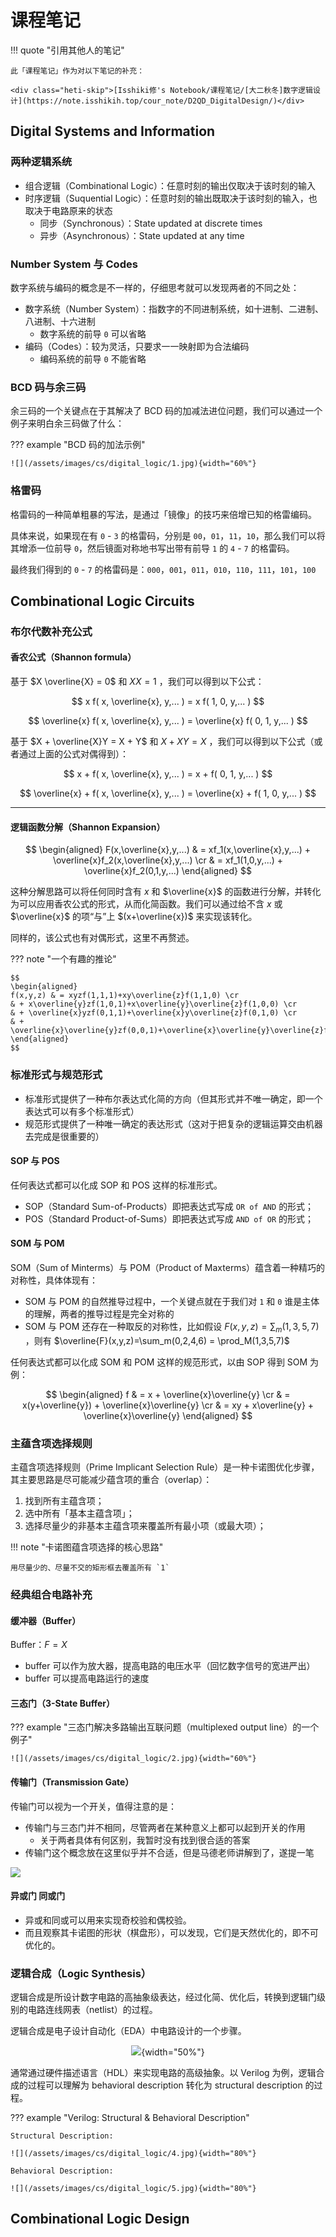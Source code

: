 # 课程笔记

!!! quote "引用其他人的笔记"

    此「课程笔记」作为对以下笔记的补充：

    <div class="heti-skip">[Isshiki修's Notebook/课程笔记/[大二秋冬]数字逻辑设计](https://note.isshikih.top/cour_note/D2QD_DigitalDesign/)</div>

## Digital Systems and Information

### 两种逻辑系统

- 组合逻辑（Combinational Logic）：任意时刻的输出仅取决于该时刻的输入
- 时序逻辑（Suquential Logic）：任意时刻的输出既取决于该时刻的输入，也取决于电路原来的状态
    - 同步（Synchronous）：State updated at discrete times
    - 异步（Asynchronous）：State updated at any time

### Number System 与 Codes

数字系统与编码的概念是不一样的，仔细思考就可以发现两者的不同之处：

- 数字系统（Number System）：指数字的不同进制系统，如十进制、二进制、八进制、十六进制
    - 数字系统的前导 `0` 可以省略
- 编码（Codes）：较为灵活，只要求一一映射即为合法编码
    - 编码系统的前导 `0` 不能省略

### BCD 码与余三码

余三码的一个关键点在于其解决了 BCD 码的加减法进位问题，我们可以通过一个例子来明白余三码做了什么：

??? example "BCD 码的加法示例"

    ![](/assets/images/cs/digital_logic/1.jpg){width="60%"}

### 格雷码

格雷码的一种简单粗暴的写法，是通过「镜像」的技巧来倍增已知的格雷编码。

具体来说，如果现在有 `0` - `3` 的格雷码，分别是 `00`，`01`，`11`，`10`，那么我们可以将其增添一位前导 `0`，然后镜面对称地书写出带有前导 `1` 的 `4` - `7` 的格雷码。

最终我们得到的 `0` - `7` 的格雷码是：`000`，`001`，`011`，`010`，`110`，`111`，`101`，`100`

## Combinational Logic Circuits

### 布尔代数补充公式

#### 香农公式（Shannon formula）

基于 $X \overline{X} = 0$ 和 $X X = 1$ ，我们可以得到以下公式：

$$
x f( x, \overline{x}, y,... ) = x f( 1, 0, y,... )
$$

$$
\overline{x} f( x, \overline{x}, y,... ) = \overline{x} f( 0, 1, y,... )
$$

基于 $X + \overline{X}Y = X + Y$ 和 $X + XY = X$ ，我们可以得到以下公式（或者通过上面的公式对偶得到）：

$$
x + f( x, \overline{x}, y,... ) = x + f( 0, 1, y,... )
$$

$$
\overline{x} + f(  x, \overline{x}, y,... ) = \overline{x} + f( 1, 0, y,... )
$$

---

#### 逻辑函数分解（Shannon Expansion）

$$
\begin{aligned}
F(x,\overline{x},y,...) & = xf_1(x,\overline{x},y,...) + \overline{x}f_2(x,\overline{x},y,...) \cr
& = xf_1(1,0,y,...) + \overline{x}f_2(0,1,y,...)
\end{aligned}
$$

这种分解思路可以将任何同时含有 $x$ 和 $\overline{x}$ 的函数进行分解，并转化为可以应用香农公式的形式，从而化简函数。我们可以通过给不含 $x$ 或 $\overline{x}$ 的项“与”上 $(x+\overline{x})$ 来实现该转化。

同样的，该公式也有对偶形式，这里不再赘述。

??? note "一个有趣的推论"

    $$
    \begin{aligned}
    f(x,y,z) & = xyzf(1,1,1)+xy\overline{z}f(1,1,0) \cr
    & + x\overline{y}zf(1,0,1)+x\overline{y}\overline{z}f(1,0,0) \cr
    & + \overline{x}yzf(0,1,1)+\overline{x}y\overline{z}f(0,1,0) \cr
    & + \overline{x}\overline{y}zf(0,0,1)+\overline{x}\overline{y}\overline{z}f(0,0,0)
    \end{aligned}
    $$

### 标准形式与规范形式

- 标准形式提供了一种布尔表达式化简的方向（但其形式并不唯一确定，即一个表达式可以有多个标准形式）
- 规范形式提供了一种唯一确定的表达形式（这对于把复杂的逻辑运算交由机器去完成是很重要的）

#### SOP 与 POS

任何表达式都可以化成 SOP 和 POS 这样的标准形式。

- SOP（Standard Sum-of-Products）即把表达式写成 `OR of AND` 的形式；
- POS（Standard Product-of-Sums）即把表达式写成 `AND of OR` 的形式；

#### SOM 与 POM

SOM（Sum of Minterms）与 POM（Product of Maxterms）蕴含着一种精巧的对称性，具体体现有：

- SOM 与 POM 的自然推导过程中，一个关键点就在于我们对 `1` 和 `0` 谁是主体的理解，两者的推导过程是完全对称的
- SOM 与 POM 还存在一种取反的对称性，比如假设 $F(x,y,z)=\sum_m(1,3,5,7)$ ，则有 $\overline{F}(x,y,z)=\sum_m(0,2,4,6) = \prod_M(1,3,5,7)$

任何表达式都可以化成 SOM 和 POM 这样的规范形式，以由 SOP 得到 SOM 为例：

$$
\begin{aligned}
f & = x + \overline{x}\overline{y} \cr
& = x(y+\overline{y}) + \overline{x}\overline{y} \cr
& = xy + x\overline{y} + \overline{x}\overline{y}
\end{aligned}
$$

### 主蕴含项选择规则

主蕴含项选择规则（Prime Implicant Selection Rule）是一种卡诺图优化步骤，其主要思路是尽可能减少蕴含项的重合（overlap）：

1. 找到所有主蕴含项；
2. 选中所有「基本主蕴含项」；
3. 选择尽量少的非基本主蕴含项来覆盖所有最小项（或最大项）；

!!! note "卡诺图蕴含项选择的核心思路"

    用尽量少的、尽量不交的矩形框去覆盖所有 `1`

### 经典组合电路补充

#### 缓冲器（Buffer）

Buffer：$F=X$

- buffer 可以作为放大器，提高电路的电压水平（回忆数字信号的宽进严出）
- buffer 可以提高电路运行的速度

#### 三态门（3-State Buffer）

??? example "三态门解决多路输出互联问题（multiplexed output line）的一个例子"
    
    ![](/assets/images/cs/digital_logic/2.jpg){width="60%"}

#### 传输门（Transmission Gate）

传输门可以视为一个开关，值得注意的是：

- 传输门与三态门并不相同，尽管两者在某种意义上都可以起到开关的作用
    - 关于两者具体有何区别，我暂时没有找到很合适的答案
- 传输门这个概念放在这里似乎并不合适，但是马德老师讲解到了，遂提一笔

![](/assets/images/cs/digital_logic/3.jpg)

#### 异或门 同或门

- 异或和同或可以用来实现奇校验和偶校验。
- 而且观察其卡诺图的形状（棋盘形），可以发现，它们是天然优化的，即不可优化的。

### 逻辑合成（Logic Synthesis）

逻辑合成是所设计数字电路的高抽象级表达，经过化简、优化后，转换到逻辑门级别的电路连线网表（netlist）的过程。

逻辑合成是电子设计自动化（EDA）中电路设计的一个步骤。

<center>

![](/assets/images/cs/digital_logic/6.jpg){width="50%"}

</center>

通常通过硬件描述语言（HDL）来实现电路的高级抽象。以 Verilog 为例，逻辑合成的过程可以理解为 behavioral description 转化为 structural description 的过程。

??? example "Verilog: Structural & Behavioral Description"

    Structural Description:

    ![](/assets/images/cs/digital_logic/4.jpg){width="80%"}

    Behavioral Description:

    ![](/assets/images/cs/digital_logic/5.jpg){width="80%"}

## Combinational Logic Design

